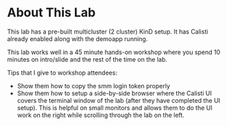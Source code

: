# About This Lab

This lab has a pre-built multicluster (2 cluster) KinD setup. It has Calisti already enabled along with the demoapp running.

This lab works well in a 45 minute hands-on workshop where you spend 10 minutes on intro/slide and the rest of the time on the lab.

Tips that I give to workshop attendees:
- Show them how to copy the smm login token properly
- Show them how to setup a side-by-side browser where the Calisti UI covers the terminal window of the lab (after they have completed the UI setup). This is helpful on small monitors and allows them to do the UI work on the right while scrolling through the lab on the left.
